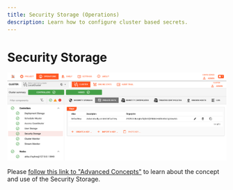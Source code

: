 ```yaml
---
title: Security Storage (Operations)
description: Learn how to configure cluster based secrets.
---
```



# Security Storage

![](.operations-secret-storage_images/9b4060ef.png "Security Storage (Operations --> Secret Storage)")

Please [follow this link to "Advanced Concepts"](/concept/advanced/secret-management.md) to learn about the concept and use of the Security Storage.
